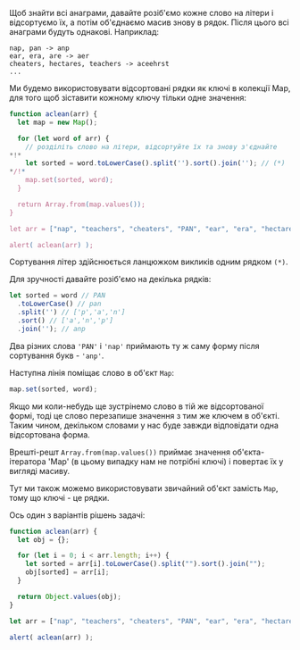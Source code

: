 Щоб знайти всі анаграми, давайте розіб'ємо кожне слово на літери і відсортуємо їх, а потім об'єднаємо масив знову в рядок. Після цього всі анаграми будуть однакові.
Наприклад:

```
nap, pan -> anp
ear, era, are -> aer
cheaters, hectares, teachers -> aceehrst
...
```

Ми будемо використовувати відсортовані рядки як ключі в колекції Map, для того щоб зіставити кожному ключу тільки одне значення:

```js run
function aclean(arr) {
  let map = new Map();

  for (let word of arr) {
    // розділіть слово на літери, відсортуйте їх та знову з'єднайте
*!*
    let sorted = word.toLowerCase().split('').sort().join(''); // (*)
*/!*
    map.set(sorted, word);
  }

  return Array.from(map.values());
}

let arr = ["nap", "teachers", "cheaters", "PAN", "ear", "era", "hectares"];

alert( aclean(arr) );
```

Сортування літер здійснюється ланцюжком викликів одним рядком `(*)`.

Для зручності давайте розіб'ємо на декілька рядків:

```js
let sorted = word // PAN
  .toLowerCase() // pan
  .split('') // ['p','a','n']
  .sort() // ['a','n','p']
  .join(''); // anp
```

Два різних слова `'PAN'` і `'nap'` приймають ту ж саму форму після сортування букв - `'anp'`.

Наступна лінія поміщає слово в об'єкт `Map`:

```js
map.set(sorted, word);
```

Якщо ми коли-небудь ще зустрінемо слово в тій же відсортованої формі, тоді це слово перезапише значення з тим же ключем в об'єкті. Таким чином, декільком словами у нас буде завжди відповідати одна відсортована форма.

Врешті-решт `Array.from(map.values())` приймає значення об'єкта-ітератора 'Map' (в цьому випадку нам не потрібні ключі) і повертає їх у вигляді масиву.

Тут ми також можемо використовувати звичайний об'єкт замість `Map`, тому що ключі - це рядки.

Ось один з варіантів рішень задачі:

```js run demo
function aclean(arr) {
  let obj = {};

  for (let i = 0; i < arr.length; i++) {
    let sorted = arr[i].toLowerCase().split("").sort().join("");
    obj[sorted] = arr[i];
  }

  return Object.values(obj);
}

let arr = ["nap", "teachers", "cheaters", "PAN", "ear", "era", "hectares"];

alert( aclean(arr) );
```
